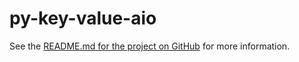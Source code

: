 # py-key-value-aio

See the [README.md for the project on GitHub](https://github.com/strawgate/py-key-value) for more information.
